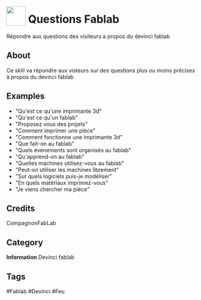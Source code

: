 # <img src="https://raw.githack.com/FortAwesome/Font-Awesome/master/svgs/solid/question-circle.svg" card_color="#222222" width="50" height="50" style="vertical-align:bottom"/> Questions Fablab
Répondre aux questions des visiteurs à propos du devinci fablab

## About
Ce skill va répondre aux visteurs sur des questions plus ou moins précises à propos du devinci fablab

## Examples
* "Qu'est ce qu'une imprimante 3d"
* "Qu'est ce qu'un fablab"
* "Proposez vous des projets"
* "Comment imprimer une pièce"
* "Comment fonctionne une imprimante 3d"
* "Que fait-on au fablab"
* "Quels évènements sont organisés au fablab"
* "Qu'apprend-on au fablab"
* "Quelles machines utilisez-vous au fablab"
* "Peut-on utiliser les machines librement"
* "Sur quels logiciels puis-je modéliser"
* "En quels matériaux imprimez-vous"
* "Je viens chercher ma pièce"

## Credits
CompagnonFabLab

## Category
**Information**
Devinci fablab

## Tags
#Fablab
#Devinci
#Feu

